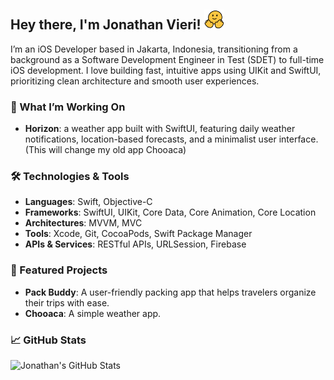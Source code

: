 ## Hey there, I'm Jonathan Vieri! <img src="https://github.com/jonathanvieri/jonathanvieri/blob/main/assets/smiling-wave.gif" height=32px width=32px alt="smiling emoji with waving hands" />

I’m an iOS Developer based in Jakarta, Indonesia, transitioning from a background as a Software Development Engineer in Test (SDET) to full-time iOS development. 
I love building fast, intuitive apps using UIKit and SwiftUI, prioritizing clean architecture and smooth user experiences.

### 🌱 What I’m Working On
- **Horizon**: a weather app built with SwiftUI, featuring daily weather notifications, location-based forecasts, and a minimalist user interface. (This will change my old app Chooaca)

### 🛠️ Technologies & Tools
- **Languages**: Swift, Objective-C
- **Frameworks**: SwiftUI, UIKit, Core Data, Core Animation, Core Location
- **Architectures**: MVVM, MVC
- **Tools**: Xcode, Git, CocoaPods, Swift Package Manager
- **APIs & Services**: RESTful APIs, URLSession, Firebase

### 🚀 Featured Projects
- **Pack Buddy**: A user-friendly packing app that helps travelers organize their trips with ease.
- **Chooaca**: A simple weather app.

### 📈 GitHub Stats
![Jonathan's GitHub Stats](https://github-readme-stats.vercel.app/api?username=yourusername&show_icons=true&theme=tokyonight)
